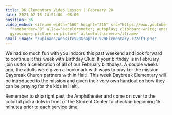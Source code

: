 ```yaml
---
title: DK Elementary Video Lesson | February 20
date: 2021-02-18 14:51:00 -08:00
position: 36
video_embed: <iframe width="560" height="315" src="https://www.youtube.com/embed/L9Yj_pWNM6M"
  frameborder="0" allow="accelerometer; autoplay; clipboard-write; encrypted-media;
  gyroscope; picture-in-picture" allowfullscreen></iframe>
small_image: "/uploads/Website%20Graphic-%20Elementary-c72df9.png"
---
```


We had so much fun with you indoors this past weekend and look forward to continue it this week with Birthday Club! If your birthday is in February join us for a celebration of all of our February birthdays. A couple weeks ago, the adults were given a bookmark with ways to pray for the mission Daybreak Church partners with in Haiti. This week Daybreak Elementary will be introduced to the mission and given their very own handout on how they can be praying for the kids in Haiti. 

Remember to skip right past the Amphitheater and come on over to the colorful polka dots in front of the Student Center to check in beginning 15 minutes prior to each service time.